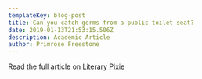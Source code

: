 ```yaml
---
templateKey: blog-post
title: Can you catch germs from a public toilet seat?
date: 2019-01-13T21:53:15.506Z
description: Academic Article
author: Primrose Freestone
---
```

Read the full article on [Literary Pixie](http://www.literarypixie.com/the-feminist-toilet/the-feminist-toilet-can-you-catch-germs-from-a-public-toilet-seat/)
